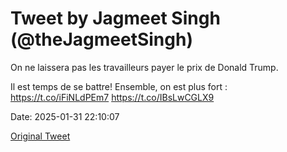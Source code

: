 # Tweet by Jagmeet Singh (@theJagmeetSingh)

On ne laissera pas les travailleurs payer le prix de Donald Trump.

Il est temps de se battre! Ensemble, on est plus fort : https://t.co/iFiNLdPEm7 https://t.co/IBsLwCGLX9

Date: 2025-01-31 22:10:07

[Original Tweet](https://x.com/theJagmeetSingh/status/1885450517163200707)
